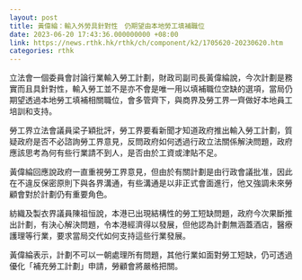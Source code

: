 ```yaml
---
layout: post
title: 黃偉綸：輸入外勞具針對性　仍期望由本地勞工填補職位
date: 2023-06-20 17:43:36.000000000 +08:00
link: https://news.rthk.hk/rthk/ch/component/k2/1705620-20230620.htm
categories: rthk
---
```


立法會一個委員會討論行業輸入勞工計劃，財政司副司長黃偉綸說，今次計劃是務實而且具針對性，輸入勞工並不是亦不會是唯一用以填補職位空缺的選項，當局仍期望透過本地勞工填補相關職位，會多管齊下，與商界及勞工界一齊做好本地員工培訓和支持。

勞工界立法會議員梁子穎批評，勞工界要看新聞才知道政府推出輸入勞工計劃，質疑政府是否不必諮詢勞工界意見，反問政府如何透過行政立法關係解決問題，政府應該思考為何有些行業請不到人，是否由於工資或津貼不足。

黃偉綸回應說政府一直重視勞工界意見，但由於有關計劃是由行政會議批准，因此在不違反保密原則下與各界溝通，有些溝通是以非正式會面進行，他又強調未來勞顧會對於計劃仍有重要角色。

紡織及製衣界議員陳祖恒說，本港已出現結構性的勞工短缺問題，政府今次果斷推出計劃，有決心解決問題，令本港經濟得以發展，但他認為計劃無涵蓋酒店，醫療護理等行業，要求當局交代如何支持這些行業發展。

黃偉綸表示，計劃不可以一朝處理所有問題，其他行業如面對勞工短缺，仍可透過優化「補充勞工計劃」申請，勞顧會將嚴格把關。
